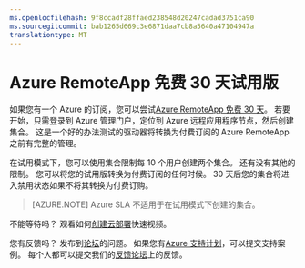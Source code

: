 ```yaml
---
ms.openlocfilehash: 9f8ccadf28ffaed238548d20247cadad3751ca90
ms.sourcegitcommit: bab1265d669c3e6871daa7cb8a5640a47104947a
translationtype: MT
---
```


<properties
    pageTitle="Azure RemoteApp 免费 30 天试用版"
    description="签出 Azure RemoteApp 30 天免费试用版。"
    services="remoteapp"
    documentationCenter=""
    authors="lizap"
    manager="mbaldwin" />

<tags
    ms.service="remoteapp"
    ms.workload="compute"
    ms.tgt_pltfrm="na"
    ms.devlang="na"
    ms.topic="article"
    ms.date="08/12/2015"
    ms.author="elizapo" />



# Azure RemoteApp 免费 30 天试用版

如果您有一个 Azure 的订阅，您可以尝试[Azure RemoteApp 免费 30 天](https://www.remoteapp.windowsazure.com/en/tour.aspx)。 若要开始，只需登录到 Azure 管理门户，定位到 Azure 远程应用程序节点，然后创建集合。 这是一个好的办法测试的驱动器将转换为付费订阅的 Azure RemoteApp 之前有完整的管理。  

在试用模式下，您可以使用集合限制每 10 个用户创建两个集合。 还有没有其他的限制。 您可以将您的试用版转换为付费订阅的任何时候。 30 天后您的集合将进入禁用状态如果不将其转换为付费订购。

>[AZURE.NOTE] Azure SLA 不适用于在试用模式下创建的集合。  

不能等待吗？ 观看如何[创建云部署](http://azure.microsoft.com/documentation/videos/azure-remoteapp-cloud-deployment-overview/)快速视频。

您有反馈吗？ 发布到[论坛](http://feedback.azure.com/forums/247748-azure-remoteapp)的问题。 如果您有[Azure 支持计划](http://azure.microsoft.com/support/plans/)，可以提交支持案例。 每个人都可以提交我们的[反馈论坛](http://feedback.azure.com/forums/247748-azure-remoteapp)上的反馈。  
